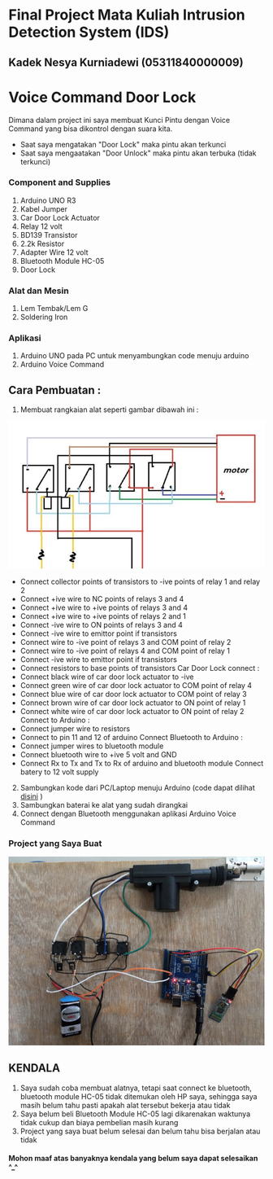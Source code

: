 # Final Project Mata Kuliah Intrusion Detection System (IDS)
## Kadek Nesya Kurniadewi (05311840000009)

# Voice Command Door Lock
Dimana dalam project ini saya membuat Kunci Pintu dengan Voice Command yang bisa dikontrol dengan suara kita.
- Saat saya mengatakan "Door Lock" maka pintu akan terkunci
- Saat saya mengaatakan "Door Unlock" maka pintu akan terbuka (tidak terkunci)
### Component and Supplies
1. Arduino UNO R3
2. Kabel Jumper
3. Car Door Lock Actuator
4. Relay 12 volt
5. BD139 Transistor
6. 2.2k Resistor
7. Adapter Wire 12 volt
8. Bluetooth Module HC-05
9. Door Lock
### Alat dan Mesin
1. Lem Tembak/Lem G
2. Soldering Iron
### Aplikasi
1. Arduino UNO pada PC untuk menyambungkan code menuju arduino
2. Arduino Voice Command

## Cara Pembuatan :
1. Membuat rangkaian alat seperti gambar dibawah ini :

![rangkaianalat](https://github.com/NesyaKurnia/FinalProject_IDS_05311840000009_Kadek-Nesya-Kurniadewi/blob/main/rangkaianalat.jpg)

- Connect collector points of transistors to -ive points of relay 1 and relay 2
- Connect +ive wire to NC points of relays 3 and 4
- Connect +ive wire to +ive points of relays 3 and 4
- Connect +ive wire to +ive points of relays 2 and 1
- Connect -ive wire to ON points of relays 3 and 4
- Connect -ive wire to emittor point if transistors
- Connect wire to -ive point of relays 3 and COM point of relay 2
- Connect wire to -ive point of relays 4 and COM point of relay 1
- Connect -ive wire to emittor point if transistors
- Connect resistors to base points of transistors
Car Door Lock connect :
- Connect black wire of car door lock actuator to -ive
- Connect green wire of car door lock actuator to COM point of relay 4
- Connect blue wire of car door lock actuator to COM point of relay 3
- Connect brown wire of car door lock actuator to ON point of relay 1
- Connect white wire of car door lock actuator to ON point of relay 2
Connect to Arduino :
- Connect jumper wire to resistors
- Connect to pin 11 and 12 of arduino
Connect Bluetooth to Arduino :
- Connect jumper wires to bluetooth module
- Connect bluetooth wire to +ive 5 volt and GND
- Connect Rx to Tx and Tx to Rx of arduino and bluetooth module
Connect batery to 12 volt supply
2. Sambungkan kode dari PC/Laptop menuju Arduino (code dapat dilihat [disini](https://github.com/NesyaKurnia/FinalProject_IDS_05311840000009_Kadek-Nesya-Kurniadewi/blob/main/ids.ino) )
3. Sambungkan baterai ke alat yang sudah dirangkai
4. Connect dengan Bluetooth menggunakan aplikasi Arduino Voice Command
### Project yang Saya Buat

![](https://github.com/NesyaKurnia/FinalProject_IDS_05311840000009_Kadek-Nesya-Kurniadewi/blob/main/ProjectSaya.jpg)

## KENDALA
1. Saya sudah coba membuat alatnya, tetapi saat connect ke bluetooth, bluetooth module HC-05 tidak ditemukan oleh HP saya, sehingga saya masih belum tahu pasti apakah alat tersebut bekerja atau tidak
2. Saya belum beli Bluetooth Module HC-05 lagi dikarenakan waktunya tidak cukup dan biaya pembelian masih kurang
3. Project yang saya buat belum selesai dan belum tahu bisa berjalan atau tidak

#### Mohon maaf atas banyaknya kendala yang belum saya dapat selesaikan ^_^
